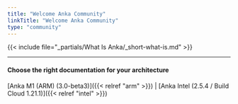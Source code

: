 ```yaml
---
title: "Welcome Anka Community"
linkTitle: "Welcome Anka Community"
type: "community"
---
```


{{< include file="_partials/What Is Anka/_short-what-is.md" >}}

---

#### Choose the right documentation for your architecture

[Anka M1 (ARM) (3.0-beta3)]({{< relref "arm" >}}) | [Anka Intel (2.5.4 / Build Cloud 1.21.1)]({{< relref "intel" >}})
